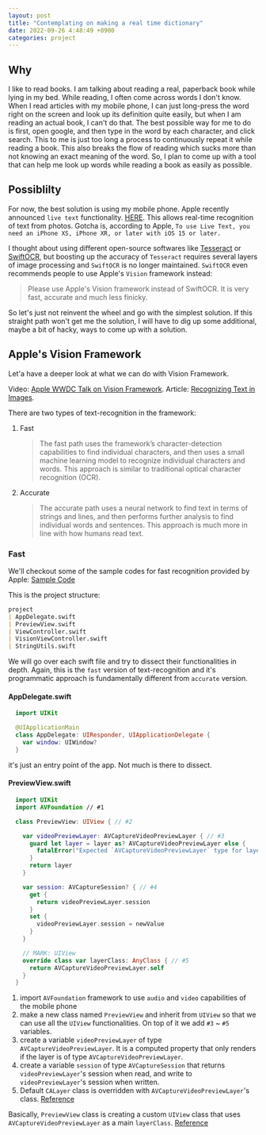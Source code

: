 ```yaml
---
layout: post
title: "Contemplating on making a real time dictionary"
date: 2022-09-26 4:48:49 +0900
categories: project
---
```


## Why

I like to read books. I am talking about reading a real, paperback book while lying in my bed. While reading, I often come across words I don't know. When I read articles with my mobile phone, I can just long-press the word right on the screen and look up its definition quite easily, but when I am reading an actual book, I can't do that. The best possible way for me to do is first, open google, and then type in the word by each character, and click search. This to me is just too long a process to continuously repeat it while reading a book. This also breaks the flow of reading which sucks more than not knowing an exact meaning of the word. So, I plan to come up with a tool that can help me look up words while reading a book as easily as possible.

## Possiblilty

For now, the best solution is using my mobile phone. Apple recently announced `live text` functionality. [HERE](https://support.apple.com/en-us/HT212630). This allows real-time recognition of text from photos. Gotcha is, according to Apple, `To use Live Text, you need an iPhone XS, iPhone XR, or later with iOS 15 or later.`

I thought about using different open-source softwares like [Tesseract](https://github.com/gali8/Tesseract-OCR-iOS) or [SwiftOCR](https://github.com/NMAC427/SwiftOCR), but boosting up the accuracy of `Tesseract` requires several layers of image processing and `SwiftOCR` is no longer maintained. `SwiftOCR` even recommends people to use Apple's `Vision` framework instead:

> Please use Apple's Vision framework instead of SwiftOCR. It is very fast, accurate and much less finicky.

So let's just not reinvent the wheel and go with the simplest solution. If this straight path won't get me the solution, I will have to dig up some additional, maybe a bit of hacky, ways to come up with a solution.

## Apple's Vision Framework

Let'a have a deeper look at what we can do with Vision Framework.

Video: [Apple WWDC Talk on Vision Framework](https://developer.apple.com/videos/play/wwdc2021/10041/).
Article: [Recognizing Text in Images](https://developer.apple.com/documentation/vision/reading_phone_numbers_in_real_time).

There are two types of text-recognition in the framework:

1. Fast
   > The fast path uses the framework’s character-detection capabilities to find individual characters, and then uses a small machine learning model to recognize individual characters and words. This approach is similar to traditional optical character recognition (OCR).
1. Accurate
   > The accurate path uses a neural network to find text in terms of strings and lines, and then performs further analysis to find individual words and sentences. This approach is much more in line with how humans read text.

### Fast

We'll checkout some of the sample codes for fast recognition provided by Apple: [Sample Code](https://developer.apple.com/documentation/vision/reading_phone_numbers_in_real_time)

This is the project structure:

```md
project
| AppDelegate.swift
| PreviewView.swift
| ViewController.swift
| VisionViewController.swift
| StringUtils.swift
```

We will go over each swift file and try to dissect their functionalities in depth. Again, this is the `fast` version of text-recognition and it's programmatic approach is fundamentally different from `accurate` version.

#### AppDelegate.swift

```swift
  import UIKit

  @UIApplicationMain
  class AppDelegate: UIResponder, UIApplicationDelegate {
    var window: UIWindow?
  }
```

it's just an entry point of the app. Not much is there to dissect.

#### PreviewView.swift

```swift
  import UIKit
  import AVFoundation // #1

  class PreviewView: UIView { // #2

    var videoPreviewLayer: AVCaptureVideoPreviewLayer { // #3
      guard let layer = layer as? AVCaptureVideoPreviewLayer else {
        fatalError("Expected `AVCaptureVideoPreviewLayer` type for layer. Check PreviewView.layerClass implementation.")
      }
      return layer
    }

    var session: AVCaptureSession? { // #4
      get {
        return videoPreviewLayer.session
      }
      set {
        videoPreviewLayer.session = newValue
      }
    }

    // MARK: UIView
    override class var layerClass: AnyClass { // #5
      return AVCaptureVideoPreviewLayer.self
    }
  }
```

1. import `AVFoundation` framework to use `audio` and `video` capabilities of the mobile phone
1. make a new class named `PreviewView` and inherit from `UIView` so that we can use all the `UIView` functionalities. On top of it we add `#3` ~ `#5` variables.
1. create a variable `videoPreviewLayer` of type `AVCaptureVideoPreviewLayer`. It is a computed property that only renders if the layer is of type `AVCaptureVideoPreviewLayer`.
1. create a variable `session` of type `AVCaptureSession` that returns `videoPreviewLayer`'s session when read, and write to `videoPreviewLayer`'s session when written.
1. Default `CALayer` class is overridden with `AVCaptureVideoPreviewLayer`'s class. [Reference](https://developer.apple.com/documentation/uikit/uiview/1622626-layerclass)

Basically, `PreviewView` class is creating a custom `UIView` class that uses `AVCaptureVideoPreviewLayer` as a main `layerClass`. [Reference](https://developer.apple.com/documentation/avfoundation/avcapturevideopreviewlayer)
